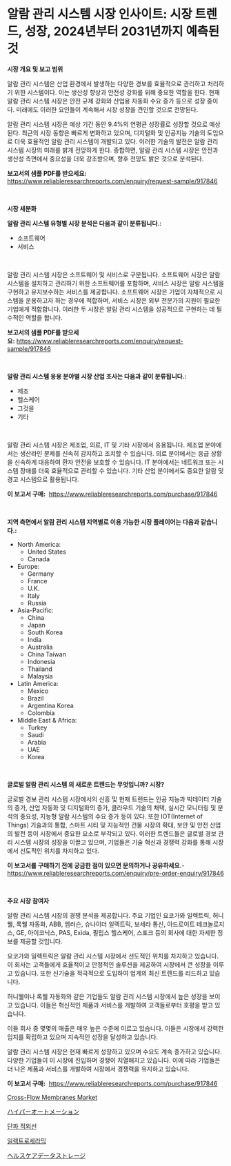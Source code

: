 <p><h1>알람 관리 시스템 시장 인사이트: 시장 트렌드, 성장, 2024년부터 2031년까지 예측된 것</h1></p><p><strong>시장 개요 및 보고 범위</strong></p>
<p><p>알람 관리 시스템은 산업 환경에서 발생하는 다양한 경보를 효율적으로 관리하고 처리하기 위한 시스템이다. 이는 생산성 향상과 안전성 강화를 위해 중요한 역할을 한다. 현재 알람 관리 시스템 시장은 안전 규제 강화와 산업용 자동화 수요 증가 등으로 성장 중이다. 미래에도 이러한 요인들이 계속해서 시장 성장을 견인할 것으로 전망된다.</p><p>알람 관리 시스템 시장은 예상 기간 동안 9.4%의 연평균 성장률로 성장할 것으로 예상된다. 최근의 시장 동향은 빠르게 변화하고 있으며, 디지털화 및 인공지능 기술의 도입으로 더욱 효율적인 알람 관리 시스템이 개발되고 있다. 이러한 기술의 발전은 알람 관리 시스템 시장의 미래를 밝게 전망하게 한다. 종합하면, 알람 관리 시스템 시장은 안전과 생산성 측면에서 중요성을 더욱 강조받으며, 향후 전망도 밝은 것으로 분석된다.</p></p>
<p><strong>보고서의 샘플 PDF를 받으세요:</strong> <a href="https://www.reliableresearchreports.com/enquiry/request-sample/917846">https://www.reliableresearchreports.com/enquiry/request-sample/917846</a></p>
<p>&nbsp;</p>
<p><strong>시장 세분화</strong></p>
<p><strong>알람 관리 시스템 유형별 시장 분석은 다음과 같이 분류됩니다.:</strong></p>
<p><ul><li>소프트웨어</li><li>서비스</li></ul></p>
<p>&nbsp;</p>
<p><p>알람 관리 시스템 시장은 소프트웨어 및 서비스로 구분됩니다. 소프트웨어 시장은 알람 시스템을 설치하고 관리하기 위한 소프트웨어를 포함하며, 서비스 시장은 알람 시스템을 구현하고 유지보수하는 서비스를 제공합니다. 소프트웨어 시장은 기업이 자체적으로 시스템을 운용하고자 하는 경우에 적합하며, 서비스 시장은 외부 전문가의 지원이 필요한 기업에게 적합합니다. 이러한 두 시장은 알람 관리 시스템을 성공적으로 구현하는 데 필수적인 역할을 합니다.</p></p>
<p><strong>보고서의 샘플 PDF를 받으세요:</strong>&nbsp;<a href="https://www.reliableresearchreports.com/enquiry/request-sample/917846">https://www.reliableresearchreports.com/enquiry/request-sample/917846</a></p>
<p>&nbsp;</p>
<p><strong> 알람 관리 시스템 응용 분야별 시장 산업 조사는 다음과 같이 분류됩니다.:</strong></p>
<p><ul><li>제조</li><li>헬스케어</li><li>그것을</li><li>기타</li></ul></p>
<p>&nbsp;</p>
<p><p>알람 관리 시스템 시장은 제조업, 의료, IT 및 기타 시장에서 응용됩니다. 제조업 분야에서는 생산라인 문제를 신속히 감지하고 조치할 수 있습니다. 의료 분야에서는 응급 상황을 신속하게 대응하여 환자 안전을 보호할 수 있습니다. IT 분야에서는 네트워크 또는 시스템 장애를 더욱 효율적으로 관리할 수 있습니다. 기타 산업 분야에서도 중요한 알람 및 경고 시스템으로 활용됩니다.</p></p>
<p><strong>이 보고서 구매:</strong>&nbsp; <a href="https://www.reliableresearchreports.com/purchase/917846">https://www.reliableresearchreports.com/purchase/917846</a></p>
<p>&nbsp;</p>
<p><strong>지역 측면에서 알람 관리 시스템 지역별로 이용 가능한 시장 플레이어는 다음과 같습니다.:</strong></p>
<p><ul>
    <li>
        North America:
        <ul>
            <li>United States</li>
            <li>Canada</li>
        </ul>
    </li>
    <li>
        Europe:
        <ul>
            <li>Germany</li>
            <li>France</li>
            <li>U.K.</li>
            <li>Italy</li>
            <li>Russia</li>
        </ul>
    </li>
    <li>
        Asia-Pacific:
        <ul>
            <li>China</li>
            <li>Japan</li>
            <li>South Korea</li>
            <li>India</li>
            <li>Australia</li>
            <li>China Taiwan</li>
            <li>Indonesia</li>
            <li>Thailand</li>
            <li>Malaysia</li>
        </ul>
    </li>
    <li>
        Latin America:
        <ul>
            <li>Mexico</li>
            <li>Brazil</li>
            <li>Argentina Korea</li>
            <li>Colombia</li>
        </ul>
    </li>
    <li>
        Middle East & Africa:
        <ul>
            <li>Turkey</li>
            <li>Saudi</li>
            <li>Arabia</li>
            <li>UAE</li>
            <li>Korea</li>
        </ul>
    </li>
    </ul></p>
<p>&nbsp;</p>
<p><strong>글로벌 알람 관리 시스템 의 새로운 트렌드는 무엇입니까? 시장?</strong></p>
<p><p>글로벌 경보 관리 시스템 시장에서의 신흥 및 현재 트렌드는 인공 지능과 빅데이터 기술의 증가, 산업 자동화 및 디지털화의 증가, 클라우드 기술의 채택, 실시간 모니터링 및 분석의 중요성, 지능형 알람 시스템의 수요 증가 등이 있다. 또한 IOT(Internet of Things) 기술과의 통합, 스마트 시티 및 지능적인 건물 시장의 확대, 보안 및 안전 산업의 발전 등이 시장에서 중요한 요소로 부각되고 있다. 이러한 트렌드들은 글로벌 경보 관리 시스템 시장의 성장을 이끌고 있으며, 기업들은 기술 혁신과 경쟁력 강화를 통해 시장에서 선도적인 위치를 차지하고 있다.</p></p>
<p><strong>이 보고서를 구매하기 전에 궁금한 점이 있으면 문의하거나 공유하세요.</strong>- <a href="https://www.reliableresearchreports.com/enquiry/pre-order-enquiry/917846">https://www.reliableresearchreports.com/enquiry/pre-order-enquiry/917846</a></p>
<p>&nbsp;</p>
<p><strong>주요 시장 참여자</strong></p>
<p><p>알람 관리 시스템 시장의 경쟁 분석을 제공합니다. 주요 기업인 요코가와 일렉트릭, 허니웰, 록웰 자동화, ABB, 엠러슨, 슈나이더 일렉트릭, 보세라 통신, 아드로이트 테크놀로지스, GE, 아이코닉스, PAS, Exida, 필립스 헬스케어, 스포크 등의 회사에 대한 자세한 정보를 제공할 것입니다.  </p><p>요코가와 일렉트릭은 알람 관리 시스템 시장에서 선도적인 위치를 차지하고 있습니다. 이 회사는 고객들에게 효율적이고 안정적인 솔루션을 제공하여 시장에서 큰 성장을 이루고 있습니다. 또한 신기술을 적극적으로 도입하여 업계의 최신 트렌드를 리드하고 있습니다. </p><p>허니웰이나 록웰 자동화와 같은 기업들도 알람 관리 시스템 시장에서 높은 성장을 보이고 있습니다. 이들은 혁신적인 제품과 서비스를 개발하여 고객들로부터 호평을 받고 있습니다. </p><p>이들 회사 중 몇몇의 매출은 매우 높은 수준에 이르고 있습니다. 이들은 시장에서 강력한 입지를 확립하고 있으며 지속적인 성장을 달성하고 있습니다. </p><p>알람 관리 시스템 시장은 현재 빠르게 성장하고 있으며 수요도 계속 증가하고 있습니다. 다양한 기업들이 이 시장에 진입하며 경쟁이 치열해지고 있습니다. 이에 따라 기업들은 더 나은 제품과 서비스를 개발하여 시장에서 경쟁력을 유지하고 있습니다. </p></p>
<p><strong>이 보고서 구매:</strong>&nbsp;&nbsp;<a href="https://www.reliableresearchreports.com/purchase/917846">https://www.reliableresearchreports.com/purchase/917846</a></p>
<p><p><a href="https://gentle-editor-9db.notion.site/Cross-Flow-Membranes-Market-Size-Evaluating-its-Market-Trends-Growth-and-Projections-2024-2031-fe32308dc9fc4799bebbcccf85b5075e">Cross-Flow Membranes Market</a></p><p><a href="https://medium.com/@kelsitorphy644/%E3%83%8F%E3%82%A4%E3%83%91%E3%83%BC%E3%82%AA%E3%83%BC%E3%83%88%E3%83%A1%E3%83%BC%E3%82%B7%E3%83%A7%E3%83%B3%E5%B8%82%E5%A0%B4%E3%81%AE%E5%88%86%E6%9E%90%E3%81%A82024%E5%B9%B4%E3%81%8B%E3%82%892031%E5%B9%B4%E3%81%BE%E3%81%A7%E3%81%AE%E4%BA%88%E6%B8%AC%E3%82%B5%E3%82%A4%E3%82%BA-a0e870f5d2f8">ハイパーオートメーション</a></p><p><a href="https://medium.com/@dimitrishawkinswaynenp91rgz/%EC%A7%A7%EC%9D%80%ED%8C%8C%EC%A0%81-%EC%A0%81%EC%99%B8%EC%84%A0-%EC%8B%9C%EC%9E%A5-%EB%B6%84%EC%84%9D-%EA%B8%80%EB%A1%9C%EB%B2%8C-%EC%82%B0%EC%97%85-%EC%A0%84%EB%A7%9D-%EB%B0%8F-%EC%98%88%EC%B8%A1-2024%EB%85%84%EB%B6%80%ED%84%B0-2031%EB%85%84%EA%B9%8C%EC%A7%80-f27db9d606db">단파 적외선</a></p><p><a href="https://medium.com/@timothychapman46/%EC%A0%84%EA%B8%B0%EC%84%B8%EB%9D%BC%EB%AF%B9-%EC%8B%9C%EC%9E%A5-%EC%8B%9C%EC%9E%A5-cagr-%EC%8B%9C%EC%9E%A5-%ED%8A%B8%EB%A0%8C%EB%93%9C-%EB%B0%8F-%EC%84%B1%EC%9E%A5-%EC%A0%84%EB%9E%B5%EC%97%90-%EB%8C%80%ED%95%9C-%ED%86%B5%EC%B0%B0%EB%A0%A5-77746ab8547f">일렉트로세라믹</a></p><p><a href="https://medium.com/@cheryledianeweber9eti23wjw9/%E3%83%98%E3%83%AB%E3%82%B9%E3%82%B1%E3%82%A2%E3%83%87%E3%83%BC%E3%82%BF%E3%82%B9%E3%83%88%E3%83%AC%E3%83%BC%E3%82%B8%E5%B8%82%E5%A0%B4%E3%81%AE%E3%82%A4%E3%83%B3%E3%82%B5%E3%82%A4%E3%83%88-%E5%B8%82%E5%A0%B4%E5%8B%95%E5%90%91-%E6%88%90%E9%95%B7-2024%E5%B9%B4%E3%81%8B%E3%82%892031%E5%B9%B4%E3%81%BE%E3%81%A7%E3%81%AE%E4%BA%88%E6%B8%AC-825adf573b1e">ヘルスケアデータストレージ</a></p></p>
